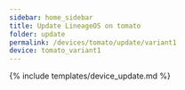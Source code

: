```yaml
---
sidebar: home_sidebar
title: Update LineageOS on tomato
folder: update
permalink: /devices/tomato/update/variant1
device: tomato_variant1
---
```

{% include templates/device_update.md %}

